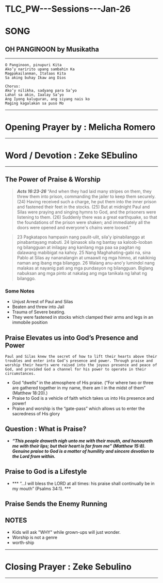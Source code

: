 # TLC_PW---Sessions---Jan-26

# SONG

## OH PANGINOON by Musikatha

---

```
O Panginoon, pinupuri Kita
Ako’y naririto upang sambahin Ka
Magpakailanman, Itataas Kita
Sa aking buhay Ikaw ang Dios

Chorus:
Ako’y nilikha, sadyang para Sa’yo
Lahat sa akin, Iaalay Sa’yo
Ang Iyong kaluguran, ang siyang nais ko
Maging kagalakan sa puso Mo
```

---


# Opening Prayer by : Melicha Romero

---

# Word / Devotion : Zeke SEbulino

---

## The Power of Praise & Worship

> ***Acts 16:23-26*** “And when they had laid many stripes on them, they threw them into prison, commanding the jailer to keep them securely.
> (24) Having received such a charge, he put them into the inner prison and fastened their feet in the stocks.
> (25) But at midnight Paul and Silas were praying and singing hymns to God, and the prisoners were listening to them.
> (26) Suddenly there was a great earthquake, so that the foundations of the prison were shaken; and immediately all the doors were opened and everyone's chains were loosed.”

> 23 Pagkatapos hampasin nang paulit-ulit, sila'y ipinabilanggo at pinabantayang mabuti. 
> 24 Ipinasok sila ng bantay sa kaloob-looban ng bilangguan at inilagay ang kanilang mga paa sa pagitan ng dalawang mabibigat na kahoy.
> 25 Nang Maghahating-gabi na, sina Pablo at Silas ay nananalangin at umaawit ng mga himno, at nakikinig naman ang ibang mga bilanggo. 
> 26 Walang anu-ano'y lumindol nang malakas at nayanig pati ang mga pundasyon ng bilangguan. Biglang nabuksan ang mga pinto at nakalag ang mga tanikala ng lahat ng bilanggo.


### Some Notes
 - Unjust Arrest of Paul and Silas 
 - Beaten and threw into Jail
 - Trauma of Severe beating.
 - They were fastened in stocks which clamped their arms and legs in an immobile position
 
## Praise Elevates us into God’s Presence and Power 
 ```
 Paul and Silas knew the secret of how to lift their hearts above their troubles and enter into God’s presence and power. Through praise and worship their hearts were raised into the joyous presence and peace of God, and provided God a channel for his power to operate in their circumstances.
 ```
 - God “dwells” in the atmosphere of His praise. (“For where two or three are gathered together in my name, there am I in the midst of them” (Matthew 18:20).)
 - Praise to God is a vehicle of faith which takes us into His presence and power!
 - Praise and worship is the “gate-pass” which allows us to enter the sacredness of His glory
 
 ## Question : What is Praise?
  - ***“This people draweth nigh unto me with their mouth, and honoureth me with their lips; but their heart is far from me” (Matthew 15:8). Genuine praise to God is a matter of humility and sincere devotion to the Lord from within.***
  
 ## Praise to God is a Lifestyle
 - *** “...I will bless the LORD at all times: his praise shall continually be in my mouth” (Psalms 34:1). ***
 
 ## Praise Sends the Enemy Running
 
 ## NOTES
 
 - Kids will ask "WHY" while grown-ups will just wonder.
 - Worship is not a genre
 - worth-ship
---

# Closing Prayer : Zeke Sebulino

---
